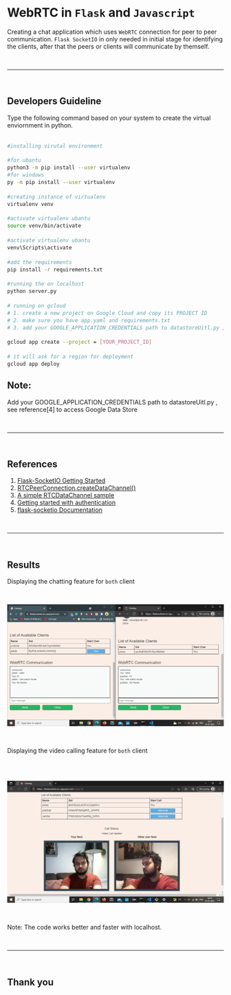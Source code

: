 # WebRTC in `Flask` and `Javascript`

Creating a chat application which uses `WebRTC` connection for peer to peer communication. `Flask SocketIO` in only needed in initial stage for identifying the
clients, after that the peers or clients will communicate by themself.

<br />

---

<br />

## Developers Guideline
Type the following command based on your system to create the virtual enviornment in python.

```bash

#installing virutal environment

#for ubantu
python3 -m pip install --user virtualenv
#for windows
py -m pip install --user virtualenv

#creating instance of virtualenv
virtualenv venv

#activate virtualenv ubantu
source venv/bin/activate

#activate virtualenv ubantu
venv\Scripts\activate

#add the requirements
pip install -r requirements.txt

#running the on localhost 
python server.py

# running on gcloud 
# 1. create a new project on Google Cloud and copy its PROJECT ID
# 2. make sure you have app.yaml and requirements.txt
# 3. add your GOOGLE_APPLICATION_CREDENTIALS path to datastoreUitl.py , see reference[4]

gcloud app create --project = [YOUR_PROJECT_ID]

# it will ask for a region for deployment
gcloud app deploy
```
## Note:

Add your GOOGLE_APPLICATION_CREDENTIALS path to datastoreUitl.py , see reference[4] to access Google Data Store

<br />

---

<br />

## References

1. [Flask-SocketIO Getting Started](https://flask-socketio.readthedocs.io/en/latest/getting_started.html)
2. [RTCPeerConnection.createDataChannel()](https://developer.mozilla.org/en-US/docs/Web/API/RTCPeerConnection/createDataChannel) 
3.	[A simple RTCDataChannel sample](https://developer.mozilla.org/en-US/docs/Web/API/WebRTC_API/Simple_RTCDataChannel_sample)
4. [Getting started with authentication](https://cloud.google.com/docs/authentication/getting-started)
5. [flask-socketio Documentation](https://flask-socketio.readthedocs.io/_/downloads/en/latest/pdf/)

<br />

---

<br />

## Results


Displaying the chatting feature for `both` client

<br />

![Screenshot1](screenshots/chat.png "ScreenShot")

<br />

Displaying the video calling feature for `both` client

<br /><br />

![Screenshot2](screenshots/video.png "ScreenShot")


<br />

Note: The code works better and faster with localhost.

<br />

---

<br />

## Thank you

